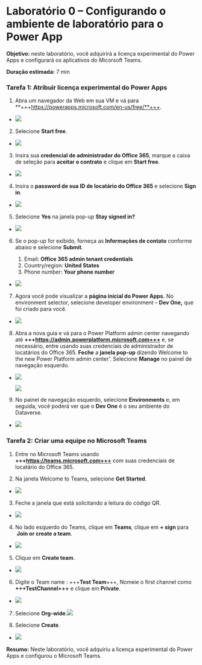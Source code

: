 # **Laboratório 0 – Configurando o ambiente de laboratório para o Power App**

**Objetivo:** neste laboratório, você adquirirá a licença experimental
do Power Apps e configurará os aplicativos do Micorsoft Teams.

**Duração estimada:** 7 min

### **Tarefa 1: Atribuir licença experimental do Power Apps**

1.  Abra um navegador da Web em sua VM e vá para
    **+++https://powerapps.microsoft.com/en-us/free/**+++.

- ![](./media/image1.png)

2.  Selecione **Start free**.

- ![](./media/image2.png)

3.  Insira sua **credencial de administrador do Office 365**, marque a
    caixa de seleção para **aceitar o contrato** e clique em **Start
    free**.

- ![](./media/image3.png)

4.  Insira o **password de sua ID de locatário do Office 365** e
    selecione **Sign in**.

- ![](./media/image4.png)

5.  Selecione **Yes** na janela pop-up **Stay signed in?**

- ![](./media/image5.png)

6.  Se o pop-up for exibido, forneça as **Informações de contato**
    conforme abaixo e selecione **Submit**.

    1.  Email: **Office 365 admin tenant credentials**
    2.  Country/region: **United States**
    3.  Phone number: **Your phone number**

- ![](./media/image6.png)

7.  Agora você pode visualizar a **página inicial do Power Apps.** No
    environment selector, selecione developer environment – **Dev One,**
    que foi criado para você.

- ![](./media/image7.png)

8.  Abra a nova guia e vá para o Power Platform admin center navegando
    até **+++https://admin.powerplatform.microsoft.com+++** e, se
    necessário, entre usando suas credenciais de administrador de
    locatários do Office 365. **Feche** a **janela pop-up** dizendo
    Welcome to the new Power Platform admin center'. Selecione
    **Manage** no painel de navegação esquerdo.

- ![](./media/image8.png)

  ![](./media/image9.png)

9.  No painel de navegação esquerdo, selecione **Environments** e, em
    seguida, você poderá ver que o **Dev One** é o seu ambiente do
    Dataverse.

- ![](./media/image10.png)

### Tarefa 2: Criar uma equipe no Microsoft Teams

1.  Entre no Microsoft Teams usando
    **+++https://teams.microsoft.com+++** com suas credenciais de
    locatário do Office 365.

2.  Na janela Welcome to Teams, selecione **Get Started**.

- ![](./media/image11.png)

3.  Feche a janela que está solicitando a leitura do código QR.

- ![](./media/image12.png)

4.  No lado esquerdo do Teams, clique em **Teams**, clique em **+ sign**
    para  **Join or create a team**.

- ![](./media/image13.png)

5.  Clique em **Create team**.

- ![](./media/image14.png)

6.  Digite o Team name : +++**Test Team**+++, Nomeie o first channel
    como **+++TestChannel+++** e clique em **Private**.

- ![](./media/image15.png)

7.  Selecione **Org-wide**.![](./media/image16.png)

8.  Selecione **Create**.

- ![](./media/image17.png)

**Resumo:** Neste laboratório, você adquiriu a licença experimental do
Power Apps e configurou o Microsoft Teams.
